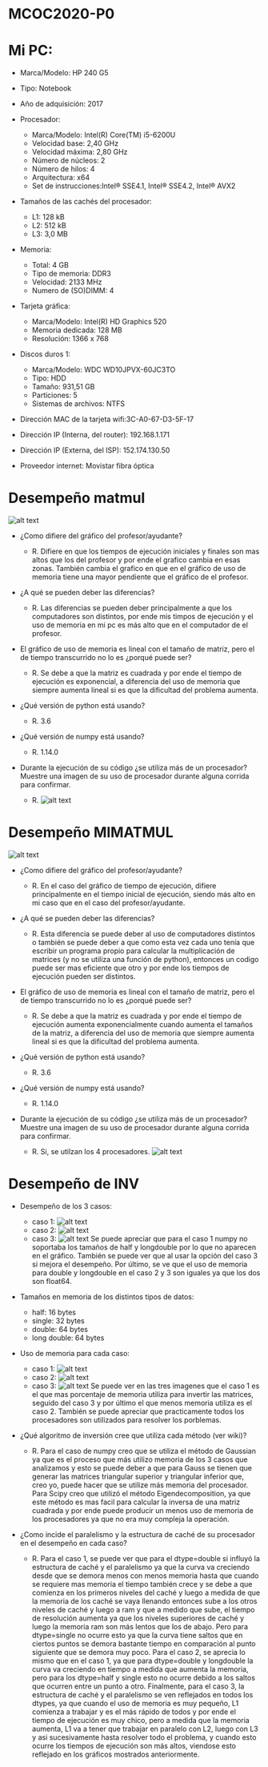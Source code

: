 # MCOC2020-P0
# Mi PC:
- Marca/Modelo: HP 240 G5 
- Tipo: Notebook
- Año de adquisición: 2017 
- Procesador: 
  - Marca/Modelo: Intel(R) Core(TM) i5-6200U 
  - Velocidad base: 2,40 GHz
  - Velocidad máxima: 2,80 GHz
  - Número de núcleos: 2
  - Número de hilos: 4
  - Arquitectura: x64
  - Set de instrucciones:Intel® SSE4.1, Intel® SSE4.2, Intel® AVX2
              
- Tamaños de las cachés del procesador: 
  - L1: 128 kB
  - L2: 512 kB
  - L3: 3,0 MB
                                        
- Memoria: 
  - Total: 4 GB
  - Tipo de memoria: DDR3
  - Velocidad: 2133 MHz
  - Numero de (SO)DIMM: 4
           
- Tarjeta gráfica: 
  - Marca/Modelo: Intel(R) HD Graphics 520
  - Memoria dedicada: 128 MB 
  - Resolución: 1366 x 768
                   
- Discos duros 1:
  - Marca/Modelo: WDC WD10JPVX-60JC3TO 
  - Tipo: HDD
  - Tamaño: 931,51 GB
  - Particiones: 5
  - Sistemas de archivos: NTFS
                  
- Dirección MAC de la tarjeta wifi:3C-A0-67-D3-5F-17
- Dirección IP (Interna, del router): 192.168.1.171
- Dirección IP (Externa, del ISP): 152.174.130.50
- Proveedor internet: Movistar fibra óptica

# Desempeño matmul
![alt text](https://github.com/EduardoGM98/MCOC2020-P0/blob/master/imagen%20graficos.jpeg)

- ¿Como difiere del gráfico del profesor/ayudante?
  - R. Difiere en que los tiempos de ejecución iniciales y finales son mas altos que los del profesor y por ende el grafico cambia en esas zonas. También cambia el grafico en que en el gráfico de uso de memoria tiene una mayor pendiente que el gráfico de el profesor.

- ¿A qué se pueden deber las diferencias?
  - R. Las diferencias se pueden deber principalmente a que los computadores son distintos, por ende mis timpos de ejecución y el uso de memoria en mi pc es más
  alto que en el computador de el profesor.

- El gráfico de uso de memoria es lineal con el tamaño de matriz, pero el de tiempo transcurrido no lo es ¿porqué puede ser?
  - R. Se debe a que la matriz es cuadrada y por ende el tiempo de ejecución es exponencial, a diferencia del uso de memoria que siempre aumenta lineal si es que la
  dificultad del problema aumenta.

- ¿Qué versión de python está usando?
  - R. 3.6

- ¿Qué versión de numpy está usando?
  - R. 1.14.0

- Durante la ejecución de su código ¿se utiliza más de un procesador? Muestre una imagen de su uso de procesador durante alguna corrida para confirmar. 
  - R. ![alt text](https://github.com/EduardoGM98/MCOC2020-P0/blob/master/uso%20procesadores.jpeg)

# Desempeño MIMATMUL

![alt text](https://github.com/EduardoGM98/MCOC2020-P0/blob/master/mimatmul_gr%C3%A1ficos.png)

- ¿Como difiere del gráfico del profesor/ayudante?
  - R. En el caso del gráfico de tiempo de ejecución, difiere principalmente en el tiempo inicial de ejecución, siendo más alto en mi caso que en el caso del profesor/ayudante.

- ¿A qué se pueden deber las diferencias?
  - R. Esta diferencia se puede deber al uso de computadores distintos o también se puede deber a que como esta vez cada uno tenía que escribir un programa propio para calcular la multiplicación de matrices (y no se utiliza una función de python), entonces un codigo puede ser mas eficiente que otro y por ende los tiempos de ejecución pueden ser distintos.

- El gráfico de uso de memoria es lineal con el tamaño de matriz, pero el de tiempo transcurrido no lo es ¿porqué puede ser?
  - R. Se debe a que la matriz es cuadrada y por ende el tiempo de ejecución aumenta exponencialmente cuando aumenta el tamaños de la matriz, a diferencia del uso de memoria que siempre aumenta lineal si es que la dificultad del problema aumenta.
 
- ¿Qué versión de python está usando?
  - R. 3.6

- ¿Qué versión de numpy está usando?
  - R. 1.14.0 

- Durante la ejecución de su código ¿se utiliza más de un procesador? Muestre una imagen de su uso de procesador durante alguna corrida para confirmar. 
  - R. Si, se utilzan los 4 procesadores.
  ![alt text](https://github.com/EduardoGM98/MCOC2020-P0/blob/master/uso%20procesadores%20mimatmul.png)
  
# Desempeño de INV

- Desempeño de los 3 casos:
  - caso 1: ![alt text](https://github.com/EduardoGM98/MCOC2020-P0/blob/master/graficos%20inv%20matrices%20caso%201.png)
  - caso 2: ![alt text](https://github.com/EduardoGM98/MCOC2020-P0/blob/master/graficos%20inv%20matrices%20caso%202.png)
  - caso 3: ![alt text](https://github.com/EduardoGM98/MCOC2020-P0/blob/master/graficos%20inv%20matrices%20caso%203.png)
  Se puede apreciar que para el caso 1 numpy no soportaba los tamaños de half y longdouble por lo que no aparecen en el gráfico. También se puede ver que al usar la opción del caso 3 si mejora el desempeño. Por último, se ve que el uso de memoria para double y longdouble en el caso 2 y 3 son iguales ya que los dos son float64.
  
- Tamaños en memoria de los distintos tipos de datos:
  - half: 16 bytes
  - single: 32 bytes
  - double: 64 bytes
  - long double: 64 bytes

- Uso de memoria para cada caso:
  - caso 1: ![alt text](https://github.com/EduardoGM98/MCOC2020-P0/blob/master/uso%20procesadores%20inv%20matrices%20caso%201.png)
  - caso 2: ![alt text](https://github.com/EduardoGM98/MCOC2020-P0/blob/master/uso%20procesadores%20inv%20matrices%20caso%202.png)
  - caso 3: ![alt text](https://github.com/EduardoGM98/MCOC2020-P0/blob/master/uso%20procesadores%20inv%20matrices%20caso%203.png)
  Se puede ver en las tres imagenes que el caso 1 es el que mas porcentaje de memoria utiliza para invertir las matrices, seguido del caso 3 y por último el que menos memoria utiliza es el caso 2. También se puede apreciar que practicamente todos los procesadores son utilizados para resolver los porblemas.
  
- ¿Qué algoritmo de inversión cree que utiliza cada método (ver wiki)?
  - R. Para el caso de numpy creo que se utiliza el método de Gaussian ya que es el proceso que más utilizo memoria de los 3 casos que analizamos y esto se puede deber a que para Gauss se tienen que generar las matrices triangular superior y triangular inferior que, creo yo, puede hacer que se utilize más memoria del procesador.
  Para Scipy creo que utilizó el método Eigendecomposition, ya que este método es mas facil para calcular la inversa de una matriz cuadrada y por ende puede producir un menos uso de memoria de los procesadores ya que no era muy compleja la operación.
  
- ¿Como incide el paralelismo y la estructura de caché de su procesador en el desempeño en cada caso?
  - R. Para el caso 1, se puede ver que para el dtype=double si influyó la estructura de caché y el paralelismo ya que la curva va creciendo desde que se demora menos con menos memoria hasta que cuando se requiere mas memoria el tiempo también crece y se debe a que comienza en los primeros niveles del caché y luego a medida de que la memoria de los caché se vaya llenando entonces sube a los otros niveles de caché y luego a ram y que a medido que sube, el tiempo de resolución aumenta ya que los niveles superiores de caché y luego la memoria ram son más lentos que los de abajo. Pero para dtype=single no ocurre esto ya que la curva tiene saltos que en ciertos puntos se demora bastante tiempo en comparación al punto siguiente que se demora muy poco.
  Para el caso 2, se aprecia lo mismo que en el caso 1, ya que para dtype=double y longdouble la curva va creciendo en tiempo a medida que aumenta la memoria, pero para los dtype=half y single esto no ocurre debido a los saltos que ocurren entre un punto a otro.
  Finalmente, para el caso 3, la estructura de caché y el paralelismo se ven reflejados en todos los dtypes, ya que cuando el uso de memoria es muy pequeño, L1 comienza a trabajar y es el más rápido de todos y por ende el tiempo de ejecución es muy chico, pero a medida que la memoria aumenta, L1 va a tener que trabajar en paralelo con L2, luego con L3 y asi sucesivamente hasta resolver todo el problema, y cuando esto ocurre los tiempos de ejecución son más altos, viendose esto reflejado en los gráficos mostrados anteriormente.
  

